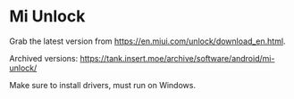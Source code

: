 # Mi Unlock

Grab the latest version from https://en.miui.com/unlock/download_en.html.

Archived versions: https://tank.insert.moe/archive/software/android/mi-unlock/

Make sure to install drivers, must run on Windows.
